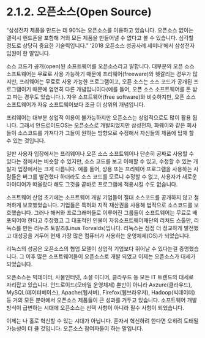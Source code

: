 # 2.1.2. 오픈소스(Open Source)

“삼성전자 제품을 만드는 데 90%는 오픈소스를 이용하고 있습니다. 오픈소스 없이는 갤럭시 핸드폰을 포함해 거의 모든 제품을 만들어낼 수 없다고 볼 수 있습니다. 심각할 정도로 상당히 중요한 기술력입니다.” ‘2018 오픈소스 성공사례 세미나’에서 삼성전자 임원이 한 말입니다.

소스 코드가 공개(open)된 소프트웨어를 오픈소스라고 말합니다. 대부분의 오픈 소스 소프트웨어는 무료로 사용 가능하기 때문에 프리웨어(freeware)와 헷갈리는 경우가 많지만, 프리웨어는 무료로 사용 가능한 프로그램이고, 오픈 소스는 소스 코드가 공개된 프로그램이기 때문에 엄연히 다른 개념입니이다(예를 들어, 오픈 소스 소프트웨어를 돈 받고 파는 경우도 있습니다.). 자유 소프트웨어(free software)와 비슷하지만, 오픈 소스 소프트웨어가 자유 소프트웨어보다 조금 더 상위의 개념입니다.

프리웨어는 대부분 상업적 이용이 불가능하지만 오픈소스는 상업적으로도 많이 활용 됩니다. 그래서 안드로이드OS는 오픈소스로 개발되었지만 삼성전자, 화웨이와 같은 회사들이 소스코드를 가져다가 그들이 원하는 방향으로 수정해서 자신들의 제품에 탑재 할 수 있는 것입니다.

일반 사용자 입장에서는 프리웨어나 오픈 소스 소프트웨어나 단순히 공짜로 사용할 수 있다는 점에서는 비슷할 수 있지만, 소스 코드를 보고 이해할 수 있고, 수정할 수 있는 개발자 입장에서는 크게 다릅니다. 예를 들어, 상용 또는 프리웨어 프로그램을 사용하는 사람들은 버그를 발견했다 하더라도 소스 코드를 모르니 수정할 수 없고, 사용자가 새로운 아이디어가 떠올랐다 해도 그것을 곧바로 프로그램에 적용시킬 수도 없습니다.

소프트웨어 산업 초기에는 소프트웨어 개발 기업들이 절대 소스코드를 공개하지 않고 철저하게 보호했었습니다. 기업들은 특허와 지적 재산권을 사용해 법적으로 소스코드를 보호했습니다. 그러나 해커와 프로그래머들로 이루어진 그룹들이 소프트웨어는 무료로 배포되어야 한다고 주장했고 그 대표적인 인물이 자유소프트웨어재단의 리처드 스톨만, 리눅스를 만든 리누즈 토발즈(Linus Torvalds)입니다. 리눅스는 점점 더 정교하게 발전했고 대성공을 거두어 현재 가장 많은 컴퓨터가 사용하는 운영체제(OS)가 되었습니다.

리눅스의 성공은 오픈소스의 협업 모델이 상업적 기업보다 뛰어날 수 있다는걸 증명했습니다. 그 이후 많은 소프트웨어들이 오픈소스로 개발 되었고 이제는 오픈소스가 대세가 되었습니다.

오픈소스는 빅데이터, 사물인터넷, 소셜 미디어, 클라우드 등 모든 IT 트렌드의 대세로 자리잡고 있습니다. 안드로이드(모바일 운영체제) 뿐만이 아니라 Axzure(클라우드), MySQL(데이터베이스), Apache(웹서버), Firefox(웹브라우저), Hadoop(빅데이터)등 거의 모든 분야에서 오픈소스 제품들이 큰 성과를 거두고 있습니다. 소프트웨어 개발방식이 급변하는 시대에 오픈소스는 선택 사항이 아니라 필수 사항이 되었습니다.

이제는 나 홀로 혁신할 수 있는 시대가 아닙니다. 혼자서 혁신하려 한다면 오히려 도태될 가능성이 더 클 것입니다. 오픈소스 참여자들이 하는 말입니다.
